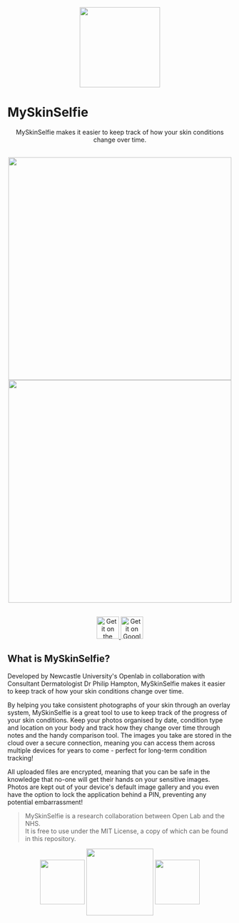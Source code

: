 <p align="center">
	<img src="https://lh3.googleusercontent.com/QBBmQRxfzQnnF0oOaIbgcMebmWC1d4dRBcM9AkMZQ65is6k25Ce5gEsGzxLV89GVRA=s180-rw" width="180" align="center">
</p>

# MySkinSelfie

<p align="center">
	MySkinSelfie makes it easier to keep track of how your skin conditions change over time.
	<br><br>
	<p align="center">
	<img src="https://lh3.googleusercontent.com/p_RwbQnTaCWntAS2aelmRTH4dZWVUIGMveD6ACXLORX1u6HVGVEDzKtJ-38WgcGIqVA=w1922-h1012-rw" height="500" align="center">
	<img src="https://lh3.googleusercontent.com/fT8w-hw_4yVSe3LniuDdFjQveN3WsJbw5ts7Zvjul0nqRk5S1YFZj8w6iUtWs50ZFw=w1922-h1012-rw" height="500" align="center">
</p>

<p align="center">
    <br>
    <a href="https://itunes.apple.com/vc/app/myskinselfie/id1096043432?mt=8">
        <img alt="Get it on the App Store" src="https://ourplace.app/Content/img/icons/appStore.svg" height="50">
    </a>
    <a href="https://play.google.com/store/apps/details?id=skinselfie.droid">
        <img alt="Get it on Google Play" src="https://ourplace.app/Content/img/icons/googlePlayBadge.png" height="50">
    </a>
</p>


## What is MySkinSelfie?
Developed by Newcastle University's Openlab in collaboration with Consultant Dermatologist Dr Philip Hampton, MySkinSelfie makes it easier to keep track of how your skin conditions change over time.

By helping you take consistent photographs of your skin through an overlay system, MySkinSelfie is a great tool to use to keep track of the progress of your skin conditions. Keep your photos organised by date, condition type and location on your body and track how they change over time through notes and the handy comparison tool. The images you take are stored in the cloud over a secure connection, meaning you can access them across multiple devices for years to come - perfect for long-term condition tracking!

All uploaded files are encrypted, meaning that you can be safe in the knowledge that no-one will get their hands on your sensitive images. Photos are kept out of your device's default image gallery and you even have the option to lock the application behind a PIN, preventing any potential embarrassment!

> MySkinSelfie is a research collaboration between Open Lab and the NHS.<br>It is free to use under the MIT License, a copy of which can be found in this repository.

<p align="center">
	<img src="http://s3.amazonaws.com/libapps/accounts/21667/images/epsrc-lowres.jpg" height="100" align="center">
	<img src="http://indigomultimedia.com/wp-content/uploads/2016/11/dc-dark.svg" height="150" align="center">
	<img src="http://www.collectionsdivetwmuseums.org.uk/img/logos/ncl-light.jpeg" height="100" align="center">
</p>
